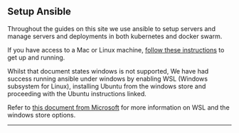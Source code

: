 ## Setup Ansible

Throughout the guides on this site we use ansible to setup servers and manage servers and deployments in both kubernetes and docker swarm.

If you have access to a Mac or Linux machine, [follow these instructions](https://docs.ansible.com/ansible/latest/installation_guide/intro_installation.html) to get up and running.

Whilst that document states windows is not supported, We have had success running ansible under windows by enabling WSL (Windows subsystem for Linux), installing Ubuntu from the windows store and proceeding with the Ubuntu instructions linked.

Refer to [this document from Microsoft](https://docs.microsoft.com/en-us/windows/wsl/install-win10) for more information on WSL and the windows store options.

---

